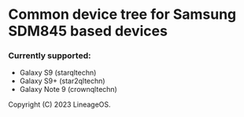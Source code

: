 # Common device tree for Samsung SDM845 based devices

### Currently supported:
* Galaxy S9 (starqltechn)
* Galaxy S9+ (star2qltechn)
* Galaxy Note 9 (crownqltechn)

Copyright (C) 2023 LineageOS.
